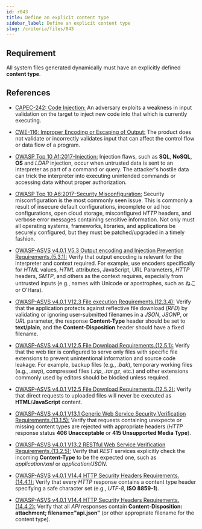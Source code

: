 ```yaml
---
id: r043
title: Define an explicit content type
sidebar_label: Define an explicit content type
slug: /criteria/files/043
---
```


## Requirement

All system files generated dynamically
must have an explicitly defined **content type**.

## References

- [CAPEC-242: Code Injection:](http://capec.mitre.org/data/definitions/242.html)
An adversary exploits a weakness
in input validation on the target
to inject new code into that
which is currently executing.

- [CWE-116: Improper Encoding or Escaping of Output:](https://cwe.mitre.org/data/definitions/116.html)
The product does not validate
or incorrectly validates input
that can affect the control flow
or data flow of a program.

- [OWASP Top 10 A1:2017-Injection:](https://owasp.org/www-project-top-ten/OWASP_Top_Ten_2017/Top_10-2017_A1-Injection)
Injection flaws, such as **SQL**, **NoSQL**,
**OS** and *LDAP* injection,
occur when untrusted data
is sent to an interpreter
as part of a command or query.
The attacker's hostile data
can trick the interpreter
into executing unintended commands
or accessing data without proper authorization.

- [OWASP Top 10 A6:2017-Security Misconfiguration:](https://owasp.org/www-project-top-ten/OWASP_Top_Ten_2017/Top_10-2017_A6-Security_Misconfiguration)
Security misconfiguration
is the most commonly seen issue.
This is commonly a result
of insecure default configurations,
incomplete or ad hoc configurations,
open cloud storage,
misconfigured *HTTP* headers,
and verbose error messages
containing sensitive information.
Not only must all operating systems,
frameworks, libraries,
and applications be securely configured,
but they must be patched/upgraded
in a timely fashion.

- [OWASP-ASVS v4.0.1 V5.3 Output encoding and Injection Prevention Requirements.(5.3.1):](https://owasp.org/www-project-application-security-verification-standard/)
Verify that output encoding is relevant
for the interpreter and context required.
For example,
use encoders specifically for *HTML* values,
*HTML* attributes, JavaScript,
URL Parameters, *HTTP* headers,  *SMTP*,
and others as the context requires,
especially from untrusted inputs
(e.g., names with Unicode or apostrophes,
such as ねこ or O'Hara).

- [OWASP-ASVS v4.0.1 V12.3 File execution Requirements.(12.3.4):](https://owasp.org/www-project-application-security-verification-standard/)
Verify that the application protects
against reflective file download (*RFD*)
by validating or ignoring user-submitted filenames
in a *JSON*, *JSONP*,
or *URL* parameter,
the response **Content-Type** header
should be set to **text/plain**,
and the **Content-Disposition** header
should have a fixed filename.

- [OWASP-ASVS v4.0.1 V12.5 File Download Requirements.(12.5.1):](https://owasp.org/www-project-application-security-verification-standard/)
Verify that the web tier
is configured to serve only files
with specific file extensions to prevent
unintentional information
and source code leakage.
For example,
backup files (e.g., *.bak*),
temporary working files (e.g., *.swp*),
compressed files (*.zip*, *.tar.gz*, etc.)
and other extensions
commonly used by editors
should be blocked unless required.

- [OWASP-ASVS v4.0.1 V12.5 File Download Requirements.(12.5.2):](https://owasp.org/www-project-application-security-verification-standard/)
Verify that direct requests to uploaded files
will never be executed
as **HTML**/**JavaScript** content.

- [OWASP-ASVS v4.0.1 V13.1 Generic Web Service Security Verification Requirements.(13.1.5):](https://owasp.org/www-project-application-security-verification-standard/)
Verify that requests containing unexpecte
or missing content types
are rejected with appropriate headers
(*HTTP* response status **406 Unacceptable**
or **415 Unsupported Media Type**).

- [OWASP-ASVS v4.0.1 V13.2 RESTful Web Service Verification Requirements.(13.2.5):](https://owasp.org/www-project-application-security-verification-standard/)
Verify that *REST* services
explicitly check the incoming **Content-Type**
to be the expected one,
such as *application/xml*
or *application/JSON*.

- [OWASP-ASVS v4.0.1 V14.4 HTTP Security Headers Requirements.(14.4.1):](https://owasp.org/www-project-application-security-verification-standard/)
Verify that every *HTTP* response
contains a content type header
specifying a safe character set
(e.g., *UTF-8*, **ISO 8859-1**).

- [OWASP-ASVS v4.0.1 V14.4 HTTP Security Headers Requirements.(14.4.2):](https://owasp.org/www-project-application-security-verification-standard/)
Verify that all *API* responses
contain
**Content-Disposition: attachment; filename="api.json"**
(or other appropriate filename
for the content type).
